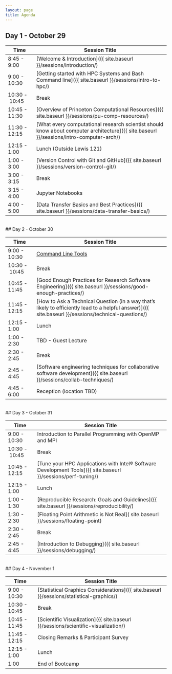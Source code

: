 ```yaml
---
layout: page
title: Agenda
---
```



## Day 1 - October 29

| Time | Session Title |
| ------ | ----- |
| 8:45 - 9:00 | [Welcome & Introduction]({{ site.baseurl }}/sessions/introduction/)
| 9:00 - 10:30 | [Getting started with HPC Systems and Bash Command line]({{ site.baseurl }}/sessions/intro-to-hpc/) |
| 10:30&nbsp;-&nbsp;10:45 | Break |
| 10:45 - 11:30 | [Overview of Princeton Computational Resources]({{ site.baseurl }}/sessions/pu-comp-resources/) |
| 11:30 - 12:15 | [What every computational research scientist should know about computer architecture]({{ site.baseurl }}/sessions/intro-computer-arch/) |
| 12:15 - 1:00 | Lunch (Outside Lewis 121)|
| 1:00 - 3:00 | [Version Control with Git and GitHub]({{ site.baseurl }}/sessions/version-control-git/) |
| 3:00 - 3:15 | Break |
| 3:15 - 4:00 | Jupyter Notebooks |
| 4:00 - 5:00 | [Data Transfer Basics and Best Practices]({{ site.baseurl }}/sessions/data-transfer-basics/) |

<br>
## Day 2 - October 30

| Time | Session Title |
| ------ | ----- |
| 9:00 - 10:30 | [Command Line Tools]({{site.baseurl}}/sessions/command-line-tools/) |
| 10:30&nbsp;-&nbsp;10:45 | Break |
| 10:45 - 11:45 | [Good Enough Practices for Research Software Engineering]({{ site.baseurl }}/sessions/good-enough-practices/) |
| 11:45 - 12:15 | [How to Ask a Technical Question (in a way that’s likely to efficiently lead to a helpful answer)]({{ site.baseurl }}/sessions/technical-questions/) |
| 12:15 - 1:00 | Lunch |
| 1:00 - 2:30 | TBD - Guest Lecture |
| 2:30 - 2:45 | Break |
| 2:45 - 4:45 | [Software engineering techniques for collaborative software development]({{ site.baseurl }}/sessions/collab-techniques/) |
| 4:45 - 6:00 | Reception (location TBD) |

<br>
## Day 3 - October 31

| Time | Session Title |
| ------ | ----- |
| 9:00 - 10:30 | Introduction to Parallel Programming with OpenMP and MPI |
| 10:30&nbsp;-&nbsp;10:45 | Break |
| 10:45 - 12:15 | [Tune your HPC Applications with Intel® Software Development Tools]({{ site.baseurl }}/sessions/perf-tuning/) |
| 12:15 - 1:00 | Lunch |
| 1:00 - 1:30 | [Reproducible Research: Goals and Guidelines]({{ site.baseurl  }}/sessions/reproducibility/) |
| 1:30 - 2:30 | [Floating Point Arithmetic is Not Real]( site.baseurl }}/sessions/floating-point) |
| 2:30 - 2:45 | Break |
| 2:45 - 4:45 |  [Introduction to Debugging]({{ site.baseurl  }}/sessions/debugging/) |

<br>
## Day 4 - November 1

| Time | Session Title |
| ------ | ----- |
| 9:00 - 10:30 | [Statistical Graphics Considerations]({{ site.baseurl }}/sessions/statistical-graphics/) |
| 10:30 - 10:45 | Break |
| 10:45 - 11:45 | [Scientific Visualization]({{ site.baseurl }}/sessions/scientific-visualization/) |
| 11:45 - 12:15 | Closing Remarks & Participant Survey |
| 12:15 - 1:00 | Lunch |
| 1:00 | End of Bootcamp |
